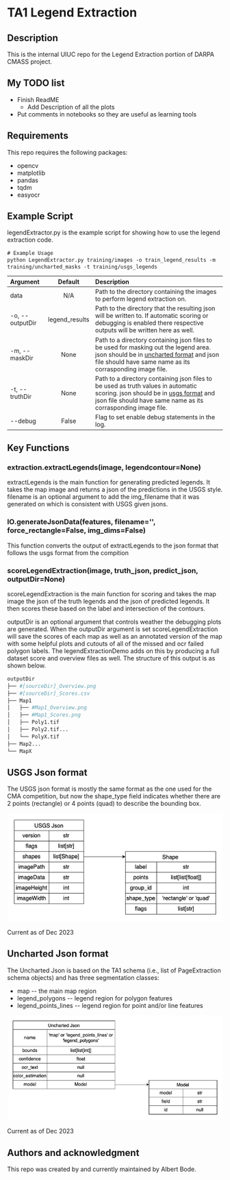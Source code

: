 # TA1 Legend Extraction

## Description
This is the internal UIUC repo for the Legend Extraction portion of DARPA CMASS project. 

## My TODO list
* Finish ReadME
  * Add Description of all the plots
* Put comments in notebooks so they are useful as learning tools

## Requirements
This repo requires the following packages:
* opencv
* matplotlib
* pandas
* tqdm
* easyocr

## Example Script
legendExtractor.py is the example script for showing how to use the legend extraction code. 


```
# Example Usage
python LegendExtractor.py training/images -o train_legend_results -m training/uncharted_masks -t training/usgs_legends
```

| Argument        | Default        | Description       |
| :-------------- | :------------: | :---------------- |
| data            | N/A            | Path to the directory containing the images to perform legend extraction on. |
| -o, --outputDir | legend_results | Path to the directory that the resulting json will be written to. If automatic scoring or debugging is enabled there respective outputs will be written here as well. |
| -m, --maskDir   | None           | Path to a directory containing json files to be used for masking out the legend area. json should be in [uncharted format](#uncharted-json-format) and json file should have same name as its corrasponding image file. |
| -t, --truthDir  | None           | Path to a directory containing json files to be used as truth values in automatic scoring. json should be in [usgs format](#usgs-json-format) and json file should have same name as its corrasponding image file. |
| --debug         | False          | Flag to set enable debug statements in the log. |


## Key Functions

### extraction.extractLegends(image, legendcontour=None)

extractLegends is the main function for generating predicted legends. It takes the map image and returns a json of the predictions in the USGS style. filename is an optional argument to add the img_filename that it was generated on which is consistent with USGS given jsons.

### IO.generateJsonData(features, filename='', force_rectangle=False, img_dims=False)

This function converts the output of extractLegends to the json format that follows the usgs format from the compition 

### scoreLegendExtraction(image, truth_json, predict_json, outputDir=None)

scoreLegendExtraction is the main function for scoring and takes the map image the json of the truth legends and the json of predicted legends. It then scores these based on the label and intersection of the contours.

outputDir is an optional argument that controls weather the debugging plots are generated.
When the outputDir argument is set scoreLegendExtraction will save the scores of each map as well as an annotated version of the map with some helpful plots and cutouts of all of the missed and ocr failed polygon labels. The legendExtractionDemo adds on this by producing a full dataset score and overview files as well. The structure of this output is as shown below.

```bash
outputDir
├── #[sourceDir]_Overview.png
├── #[sourceDir]_Scores.csv
├── Map1
│   ├── #Map1_Overview.png
│   ├── #Map1_Scores.png
│   ├── Poly1.tif
│   ├── Poly2.tif...
│   └── PolyX.tif
├── Map2...
└── MapX
```

## USGS Json format 
The USGS json format is mostly the same format as the one used for the CMA competition, but now the shape_type field indicates whether there are 2 points (rectangle) or 4 points (quad) to describe the bounding box.

![USGS json format diagram](img/USGSJson.png)

Current as of Dec 2023

## Uncharted Json format
The Uncharted Json is based on the TA1 schema (i.e., list of PageExtraction schema objects) and has three segmentation classes:
  * map -- the main map region
  * legend_polygons -- legend region for polygon features
  * legend_points_lines -- legend region for point and/or line features

![Uncharted json format diagram](img/UnchartedJson.png)

Current as of Dec 2023

## Authors and acknowledgment
This repo was created by and currently maintained by Albert Bode.